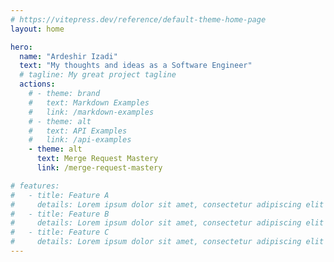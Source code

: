 ```yaml
---
# https://vitepress.dev/reference/default-theme-home-page
layout: home

hero:
  name: "Ardeshir Izadi"
  text: "My thoughts and ideas as a Software Engineer"
  # tagline: My great project tagline
  actions:
    # - theme: brand
    #   text: Markdown Examples
    #   link: /markdown-examples
    # - theme: alt
    #   text: API Examples
    #   link: /api-examples
    - theme: alt
      text: Merge Request Mastery
      link: /merge-request-mastery

# features:
#   - title: Feature A
#     details: Lorem ipsum dolor sit amet, consectetur adipiscing elit
#   - title: Feature B
#     details: Lorem ipsum dolor sit amet, consectetur adipiscing elit
#   - title: Feature C
#     details: Lorem ipsum dolor sit amet, consectetur adipiscing elit
---
```


